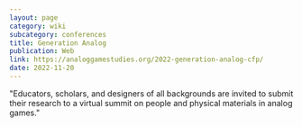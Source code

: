 ```yaml
---
layout: page
category: wiki
subcategory: conferences
title: Generation Analog
publication: Web
link: https://analoggamestudies.org/2022-generation-analog-cfp/
date: 2022-11-20
---
```


"Educators, scholars, and designers of all backgrounds are invited to submit their research to a virtual summit on people and physical materials in analog games."
